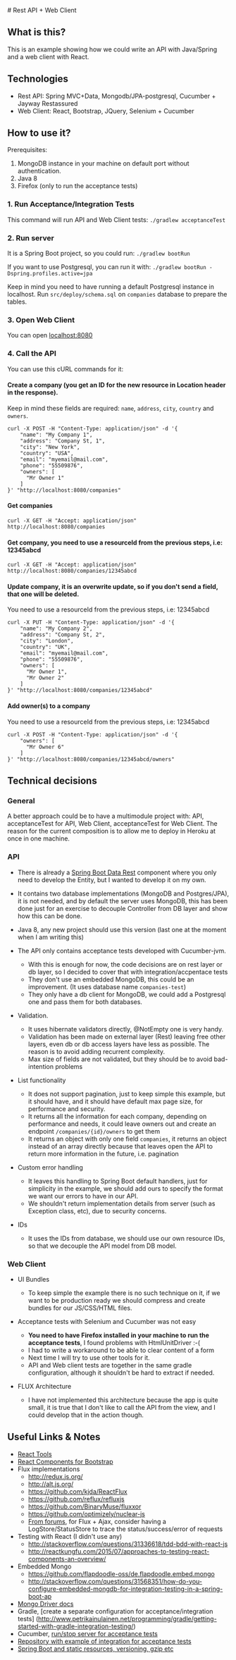 # Rest API + Web Client

## What is this?

This is an example showing how we could write an API with Java/Spring and a web client with React.

## Technologies

* Rest API: Spring MVC+Data, Mongodb/JPA-postgresql, Cucumber + Jayway Restassured
* Web Client: React, Bootstrap, JQuery, Selenium + Cucumber

## How to use it?

Prerequisites: 

1. MongoDB instance in your machine on default port without authentication.
2. Java 8
3. Firefox (only to run the acceptance tests)

### 1. Run Acceptance/Integration Tests
This command will run API and Web Client tests: `./gradlew acceptanceTest`

### 2. Run server
It is a Spring Boot project, so you could run: `./gradlew bootRun`

If you want to use Postgresql, you can run it with: `./gradlew bootRun -Dspring.profiles.active=jpa`

Keep in mind you need to have running a default Postgresql instance in localhost. 
Run `src/deploy/schema.sql` on `companies` database to prepare the tables.

### 3. Open Web Client

You can open [localhost:8080](http://localhost:8080/)

### 4. Call the API

You can use this cURL commands for it:

#### Create a company (you get an ID for the new resource in Location header in the response).

Keep in mind these fields are required: `name`, `address`, `city`, `country` and `owners`.

```
curl -X POST -H "Content-Type: application/json" -d '{
    "name": "My Company 1",
    "address": "Company St, 1",
    "city": "New York",
    "country": "USA",
    "email": "myemail@mail.com",
    "phone": "55509876",
    "owners": [
      "Mr Owner 1"
    ]
}' "http://localhost:8080/companies"
```

#### Get companies

`curl -X GET -H "Accept: application/json" http://localhost:8080/companies`

#### Get company, you need to use a resourceId from the previous steps, i.e: 12345abcd

`curl -X GET -H "Accept: application/json" http://localhost:8080/companies/12345abcd`

#### Update company, it is an overwrite update, so if you don't send a field, that one will be deleted.

You need to use a resourceId from the previous steps, i.e: 12345abcd

```
curl -X PUT -H "Content-Type: application/json" -d '{
    "name": "My Company 2",
    "address": "Company St, 2",
    "city": "London",
    "country": "UK",
    "email": "myemail@mail.com",
    "phone": "55509876",
    "owners": [
      "Mr Owner 1",
      "Mr Owner 2"
    ]
}' "http://localhost:8080/companies/12345abcd"
```

#### Add owner(s) to a company

You need to use a resourceId from the previous steps, i.e: 12345abcd

```
curl -X POST -H "Content-Type: application/json" -d '{
    "owners": [
      "Mr Owner 6"
    ]
}' "http://localhost:8080/companies/12345abcd/owners"
```

## Technical decisions

### General

A better approach could be to have a multimodule project with: API, acceptanceTest for API, Web Client, 
acceptanceTest for Web Client. The reason for the current composition is to allow me to deploy in Heroku 
at once in one machine.

### API

* There is already a [Spring Boot Data Rest](http://docs.spring.io/spring-data/rest/docs/current/reference/html) 
  component where you only need to develop the Entity, but I wanted to develop it on my own.

* It contains two database implementations (MongoDB and Postgres/JPA), it is not needed, and by default 
  the server uses MongoDB, this has been done just for an exercise to decouple Controller from DB layer and 
  show how this can be done.

* Java 8, any new project should use this version (last one at the moment when I am writing this)

* The API only contains acceptance tests developed with Cucumber-jvm. 
    * With this is enough for now, the code decisions are on rest layer or db layer, so I decided to cover 
      that with integration/accpentace tests
    * They don't use an embedded MongoDB, this could be an improvement. (It uses database name `companies-test`)
    * They only have a db client for MongoDB, we could add a Postgresql one and pass them for both databases.

* Validation. 
    * It uses hibernate validators directly, @NotEmpty one is very handy.
    * Validation has been made on external layer (Rest) leaving free other layers, even db or db access 
      layers have less as possible. The reason is to avoid adding recurrent complexity.
    * Max size of fields are not validated, but they should be to avoid bad-intention problems
    
* List functionality
    * It does not support pagination, just to keep simple this example, but it should have, 
      and it should have default max page size, for performance and security. 
    * It returns all the information for each company, depending on performance and needs, it could leave owners out 
      and create an endpoint `/companies/{id}/owners` to get them 
    * It returns an object with only one field `companies`, it returns an object instead of an array directly 
      because that leaves open the API to return more information in the future, i.e. pagination    

* Custom error handling
    * It leaves this handling to Spring Boot default handlers, just for simplicity in the example, 
      we should add ours to specify the format we want our errors to have in our API.
    * We shouldn't return implementation details from server (such as Exception class, etc), due to 
      security concerns.
    
* IDs
    * It uses the IDs from database, we should use our own resource IDs, so that we decouple the API model 
      from DB model.
    
### Web Client    

* UI Bundles
    * To keep simple the example there is no such technique on it, if we want to be production ready we should 
      compress and create bundles for our JS/CSS/HTML files.
    
* Acceptance tests with Selenium and Cucumber was not easy
    * **You need to have Firefox installed in your machine to run the acceptance tests**, I found problems with 
      HtmlUnitDriver :-(
    * I had to write a workaround to be able to clear content of a form
    * Next time I will try to use other tools for it.
    * API and Web client tests are together in the same gradle configuration, although it shouldn't be 
      hard to extract if needed.

* FLUX Architecture
    * I have not implemented this architecture because the app is quite small, it is true that I don't like to call 
      the API from the view, and I could develop that in the action though.
    

## Useful Links & Notes

* [React Tools](https://github.com/facebook/react/wiki/Complementary-Tools)
* [React Components for Bootstrap](http://react-bootstrap.github.io/)
* Flux implementations
    * http://redux.js.org/
    * http://alt.js.org/
    * https://github.com/kjda/ReactFlux
    * https://github.com/reflux/refluxjs
    * https://github.com/BinaryMuse/fluxxor
    * https://github.com/optimizely/nuclear-js
    * [From forums](https://discuss.reactjs.org/t/how-should-we-handle-ajax-errors-with-flux/99), 
      for Flux + Ajax, consider having a LogStore/StatusStore to trace the status/success/error of requests
* Testing with React (I didn't use any)
    * http://stackoverflow.com/questions/31336618/tdd-bdd-with-react-js
    * http://reactkungfu.com/2015/07/approaches-to-testing-react-components-an-overview/
* Embedded Mongo
    * https://github.com/flapdoodle-oss/de.flapdoodle.embed.mongo
    * http://stackoverflow.com/questions/31568351/how-do-you-configure-embedded-mongdb-for-integration-testing-in-a-spring-boot-ap
* [Mongo Driver docs](http://mongodb.github.io/mongo-java-driver/3.0/driver/getting-started/quick-tour/)  
* Gradle, [create a separate configuration for acceptance/integration tests]
  (http://www.petrikainulainen.net/programming/gradle/getting-started-with-gradle-integration-testing/) 
* Cucumber, [run/stop server for acceptance tests](http://zsoltfabok.com/blog/2012/09/cucumber-jvm-hooks/)
* [Repository with example of integration for acceptance tests](https://github.com/chbatey/killrauction)   
* [Spring Boot and static resources, versioning, gzip etc](http://kielczewski.eu/2014/11/static-resources-in-spring41/)
    



